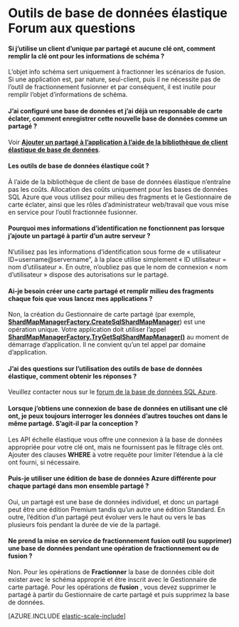 <properties 
    pageTitle="Échelle élastique SQL Azure FAQ | Microsoft Azure" 
    description="Forum aux Questions sur échelle élastique de base de données SQL Azure." 
    services="sql-database" 
    documentationCenter="" 
    manager="jhubbard" 
    authors="ddove" 
    editor=""/>

<tags 
    ms.service="sql-database" 
    ms.workload="sql-database" 
    ms.tgt_pltfrm="na" 
    ms.devlang="na" 
    ms.topic="article" 
    ms.date="05/03/2016" 
    ms.author="ddove"/>

# <a name="elastic-database-tools-faq"></a>Outils de base de données élastique Forum aux questions 

#### <a name="if-i-have-a-single-tenant-per-shard-and-no-sharding-key-how-do-i-populate-the-sharding-key-for-the-schema-info"></a>Si j’utilise un client d’unique par partagé et aucune clé ont, comment remplir la clé ont pour les informations de schéma ?

L’objet info schéma sert uniquement à fractionner les scénarios de fusion. Si une application est, par nature, seul-client, puis il ne nécessite pas de l’outil de fractionnement fusionner et par conséquent, il est inutile pour remplir l’objet d’informations de schéma.

#### <a name="ive-provisioned-a-database-and-i-already-have-a-shard-map-manager-how-do-i-register-this-new-database-as-a-shard"></a>J’ai configuré une base de données et j’ai déjà un responsable de carte éclater, comment enregistrer cette nouvelle base de données comme un partagé ?

Voir **[Ajouter un partagé à l’application à l’aide de la bibliothèque de client élastique de base de données](sql-database-elastic-scale-add-a-shard.md)**. 

#### <a name="how-much-do-elastic-database-tools-cost"></a>Les outils de base de données élastique coût ?

À l’aide de la bibliothèque de client de base de données élastique n’entraîne pas les coûts. Allocation des coûts uniquement pour les bases de données SQL Azure que vous utilisez pour milieu des fragments et le Gestionnaire de carte éclater, ainsi que les rôles d’administrateur web/travail que vous mise en service pour l’outil fractionnée fusionner.

#### <a name="why-are-my-credentials-not-working-when-i-add-a-shard-from-a-different-server"></a>Pourquoi mes informations d’identification ne fonctionnent pas lorsque j’ajoute un partagé à partir d’un autre serveur ?
N’utilisez pas les informations d’identification sous forme de « utilisateur ID=username@servername”, à la place utilise simplement « ID utilisateur = nom d’utilisateur ».  En outre, n’oubliez pas que le nom de connexion « nom d’utilisateur » dispose des autorisations sur le partagé.

#### <a name="do-i-need-to-create-a-shard-map-manager-and-populate-shards-every-time-i-start-my-applications"></a>Ai-je besoin créer une carte partagé et remplir milieu des fragments chaque fois que vous lancez mes applications ?

Non, la création du Gestionnaire de carte partagé (par exemple, **[ShardMapManagerFactory.CreateSqlShardMapManager](http://msdn.microsoft.com/library/azure/microsoft.azure.sqldatabase.elasticscale.shardmanagement.shardmapmanagerfactory.createsqlshardmapmanager.aspx)**) est une opération unique.  Votre application doit utiliser l’appel **[ShardMapManagerFactory.TryGetSqlShardMapManager()](http://msdn.microsoft.com/library/azure/microsoft.azure.sqldatabase.elasticscale.shardmanagement.shardmapmanagerfactory.trygetsqlshardmapmanager.aspx)** au moment de démarrage d’application.  Il ne convient qu’un tel appel par domaine d’application.

#### <a name="i-have-questions-about-using-elastic-database-tools-how-do-i-get-them-answered"></a>J’ai des questions sur l’utilisation des outils de base de données élastique, comment obtenir les réponses ? 

Veuillez contacter nous sur le [forum de la base de données SQL Azure](https://social.msdn.microsoft.com/forums/azure/home?forum=ssdsgetstarted).

#### <a name="when-i-get-a-database-connection-using-a-sharding-key-i-can-still-query-data-for-other-sharding-keys-on-the-same-shard--is-this-by-design"></a>Lorsque j’obtiens une connexion de base de données en utilisant une clé ont, je peux toujours interroger les données d’autres touches ont dans le même partagé.  S’agit-il par la conception ?

Les API échelle élastique vous offre une connexion à la base de données appropriée pour votre clé ont, mais ne fournissent pas le filtrage clés ont.  Ajouter des clauses **WHERE** à votre requête pour limiter l’étendue à la clé ont fourni, si nécessaire.

#### <a name="can-i-use-a-different-azure-database-edition-for-each-shard-in-my-shard-set"></a>Puis-je utiliser une édition de base de données Azure différente pour chaque partagé dans mon ensemble partagé ?

Oui, un partagé est une base de données individuel, et donc un partagé peut être une édition Premium tandis qu’un autre une édition Standard. En outre, l’édition d’un partagé peut évoluer vers le haut ou vers le bas plusieurs fois pendant la durée de vie de la partagé.

#### <a name="does-the-split-merge-tool-provision-or-delete-a-database-during-a-split-or-merge-operation"></a>Ne prend la mise en service de fractionnement fusion outil (ou supprimer) une base de données pendant une opération de fractionnement ou de fusion ? 

Non. Pour les opérations de **Fractionner** la base de données cible doit exister avec le schéma approprié et être inscrit avec le Gestionnaire de carte partagé.  Pour les opérations de **fusion** , vous devez supprimer le partagé à partir du Gestionnaire de carte partagé et puis supprimez la base de données.

[AZURE.INCLUDE [elastic-scale-include](../../includes/elastic-scale-include.md)]
 